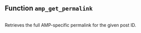 ## Function `amp_get_permalink`

```php

```

Retrieves the full AMP-specific permalink for the given post ID.

